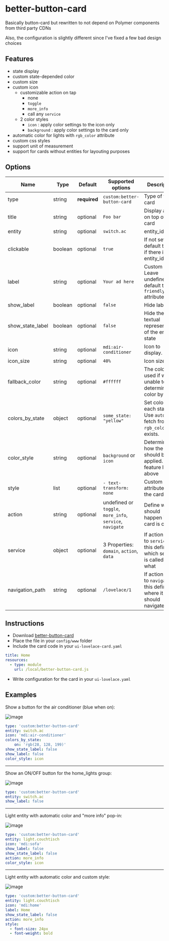 # better-button-card
Basically button-card but rewritten to not depend on Polymer components from third party CDNs

Also, the configuration is slightly different since I've fixed a few bad design choices


## Features
  - state display
  - custom state-depended color
  - custom size
  - custom icon
    - customizable action on tap
       - none
       - `toggle`
       - `more_info`
       - call any `service`
    - 2 color styles
      - `icon` : apply color settings to the icon only
      - `background` : apply color settings to the card only
  - automatic color for lights with `rgb_color` attribute
  - custom css styles
  - support unit of measurement
  - support for cards without entities for layouting purposes


## Options

| Name | Type | Default | Supported options  | Description
| ---- | ---- | ------- | --------- | -----------
| type | string | **required** | `custom:better-button-card` | Type of the card
| title | string | optional | `Foo bar` | Display a title on top of the card
| entity | string | optional | `switch.ac` | entity_id
| clickable | boolean | optional | `true` | If not set it will default to true if there is an entity_id
| label | string | optional | `Your ad here` | Custom label. Leave undefined to default to `friendly_name` attribute
| show_label | boolean | optional | `false` | Hide label
| show_state_label | boolean | optional | `false` | Hide the textual representation of the entity state
| icon | string | optional | `mdi:air-conditioner` | Icon to display.
| icon_size | string | optional | `40%` | Icon size.
| fallback_color | string | optional | `#ffffff` | The color used if we're unable to determine the color by state.
| colors_by_state | object | optional | `some_state: "yellow"` | Set colors for each state. Use `auto` to fetch from `rgb_color` if it exists.
| color_style | string | optional | `background` or `icon` | Determines how the color should be applied. See feature list above
| style | list | optional | `- text-transform: none` | Custom css attributes for the card
| action | string | optional | undefined or `toggle`, `more_info`, `service`, `navigate` | Define what should happen if the card is clicked
| service | object | optional | 3 Properties: `domain`, `action`, `data` | If action is set to `service`, this defines which service is called with what
| navigation_path | string | optional | `/lovelace/1` | If action is set to `navigate`, this defines where it should navigate to

## Instructions

* Download [better-button-card](https://raw.githubusercontent.com/hypfer/better-button-card/master/better-button-card.js)
* Place the file in your `config/www` folder
* Include the card code in your `ui-lovelace-card.yaml`
```yaml
title: Home
resources:
  - type: module
    url: /local/better-button-card.js
```
* Write configuration for the card in your `ui-lovelace.yaml`

## Examples

Show a button for the air conditioner (blue when on):

![image](https://user-images.githubusercontent.com/974410/50576922-9e58be80-0e1c-11e9-8ea1-cecb5a0cff73.png)

```yaml
type: 'custom:better-button-card'
entity: switch.ac
icon: 'mdi:air-conditioner'
colors_by_state:
    on: 'rgb(28, 128, 199)'
show_state_label: false
show_label: false
color_style: icon
```
---

Show an ON/OFF button for the home_lights group:

![image](https://user-images.githubusercontent.com/974410/50577074-ab2ae180-0e1f-11e9-8d25-4cd658efb905.png)
```yaml
type: 'custom:better-button-card'
entity: switch.ac
show_label: false
```
---

Light entity with automatic color and "more info" pop-in:

![image](https://user-images.githubusercontent.com/974410/50577085-e7f6d880-0e1f-11e9-8197-79db663ca3f1.png)
```yaml
type: 'custom:better-button-card'
entity: light.couchtisch
icon: 'mdi:sofa'
show_label: false
show_state_label: false
action: more_info
color_style: icon
```
---

Light entity with automatic color and custom style:

![image](https://user-images.githubusercontent.com/974410/50577100-4a4fd900-0e20-11e9-915d-6ac289257531.png)
```yaml
type: 'custom:better-button-card'
entity: light.couchtisch
icon: 'mdi:home'
label: Home
show_state_label: false
action: more_info
style:
  - font-size: 24px
  - font-weight: bold
```